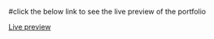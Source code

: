 #click the below link to see the live preview of the portfolio 

<a href="http://namanx.netlify.app">Live preview</a>